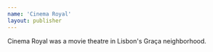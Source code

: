 ```yaml
---
name: 'Cinema Royal'
layout: publisher
---
```

Cinema Royal was a movie theatre in Lisbon's Graça neighborhood.
